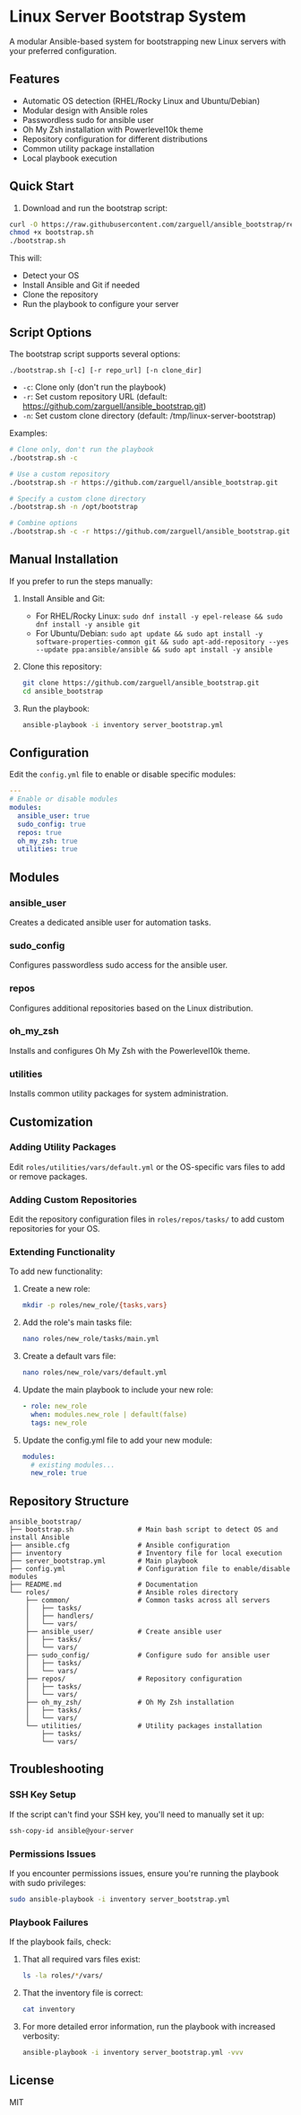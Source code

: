 # Linux Server Bootstrap System

A modular Ansible-based system for bootstrapping new Linux servers with your preferred configuration.

## Features

- Automatic OS detection (RHEL/Rocky Linux and Ubuntu/Debian)
- Modular design with Ansible roles
- Passwordless sudo for ansible user
- Oh My Zsh installation with Powerlevel10k theme
- Repository configuration for different distributions
- Common utility package installation
- Local playbook execution

## Quick Start

1. Download and run the bootstrap script:

```bash
curl -O https://raw.githubusercontent.com/zarguell/ansible_bootstrap/refs/heads/main/bootstrap.sh
chmod +x bootstrap.sh
./bootstrap.sh
```

This will:
- Detect your OS
- Install Ansible and Git if needed
- Clone the repository
- Run the playbook to configure your server

## Script Options

The bootstrap script supports several options:

```
./bootstrap.sh [-c] [-r repo_url] [-n clone_dir]
```

- `-c`: Clone only (don't run the playbook)
- `-r`: Set custom repository URL (default: https://github.com/zarguell/ansible_bootstrap.git)
- `-n`: Set custom clone directory (default: /tmp/linux-server-bootstrap)

Examples:

```bash
# Clone only, don't run the playbook
./bootstrap.sh -c

# Use a custom repository
./bootstrap.sh -r https://github.com/zarguell/ansible_bootstrap.git

# Specify a custom clone directory
./bootstrap.sh -n /opt/bootstrap

# Combine options
./bootstrap.sh -c -r https://github.com/zarguell/ansible_bootstrap.git -n /opt/bootstrap
```

## Manual Installation

If you prefer to run the steps manually:

1. Install Ansible and Git:
   - For RHEL/Rocky Linux: `sudo dnf install -y epel-release && sudo dnf install -y ansible git`
   - For Ubuntu/Debian: `sudo apt update && sudo apt install -y software-properties-common git && sudo apt-add-repository --yes --update ppa:ansible/ansible && sudo apt install -y ansible`

2. Clone this repository:
   ```bash
   git clone https://github.com/zarguell/ansible_bootstrap.git
   cd ansible_bootstrap
   ```

3. Run the playbook:
   ```bash
   ansible-playbook -i inventory server_bootstrap.yml
   ```

## Configuration

Edit the `config.yml` file to enable or disable specific modules:

```yaml
---
# Enable or disable modules
modules:
  ansible_user: true
  sudo_config: true
  repos: true
  oh_my_zsh: true
  utilities: true
```

## Modules

### ansible_user
Creates a dedicated ansible user for automation tasks.

### sudo_config
Configures passwordless sudo access for the ansible user.

### repos
Configures additional repositories based on the Linux distribution.

### oh_my_zsh
Installs and configures Oh My Zsh with the Powerlevel10k theme.

### utilities
Installs common utility packages for system administration.

## Customization

### Adding Utility Packages

Edit `roles/utilities/vars/default.yml` or the OS-specific vars files to add or remove packages.

### Adding Custom Repositories

Edit the repository configuration files in `roles/repos/tasks/` to add custom repositories for your OS.

### Extending Functionality

To add new functionality:

1. Create a new role:
   ```bash
   mkdir -p roles/new_role/{tasks,vars}
   ```

2. Add the role's main tasks file:
   ```bash
   nano roles/new_role/tasks/main.yml
   ```

3. Create a default vars file:
   ```bash
   nano roles/new_role/vars/default.yml
   ```

4. Update the main playbook to include your new role:
   ```yaml
   - role: new_role
     when: modules.new_role | default(false)
     tags: new_role
   ```

5. Update the config.yml file to add your new module:
   ```yaml
   modules:
     # existing modules...
     new_role: true
   ```

## Repository Structure

```
ansible_bootstrap/
├── bootstrap.sh                # Main bash script to detect OS and install Ansible
├── ansible.cfg                 # Ansible configuration
├── inventory                   # Inventory file for local execution
├── server_bootstrap.yml        # Main playbook
├── config.yml                  # Configuration file to enable/disable modules
├── README.md                   # Documentation
└── roles/                      # Ansible roles directory
    ├── common/                 # Common tasks across all servers
    │   ├── tasks/
    │   ├── handlers/
    │   └── vars/
    ├── ansible_user/           # Create ansible user
    │   ├── tasks/
    │   └── vars/
    ├── sudo_config/            # Configure sudo for ansible user
    │   ├── tasks/
    │   └── vars/
    ├── repos/                  # Repository configuration
    │   ├── tasks/
    │   └── vars/
    ├── oh_my_zsh/              # Oh My Zsh installation
    │   ├── tasks/
    │   └── vars/
    └── utilities/              # Utility packages installation
        ├── tasks/
        └── vars/
```

## Troubleshooting

### SSH Key Setup

If the script can't find your SSH key, you'll need to manually set it up:

```bash
ssh-copy-id ansible@your-server
```

### Permissions Issues

If you encounter permissions issues, ensure you're running the playbook with sudo privileges:

```bash
sudo ansible-playbook -i inventory server_bootstrap.yml
```

### Playbook Failures

If the playbook fails, check:

1. That all required vars files exist:
   ```bash
   ls -la roles/*/vars/
   ```

2. That the inventory file is correct:
   ```bash
   cat inventory
   ```

3. For more detailed error information, run the playbook with increased verbosity:
   ```bash
   ansible-playbook -i inventory server_bootstrap.yml -vvv
   ```

## License

MIT
